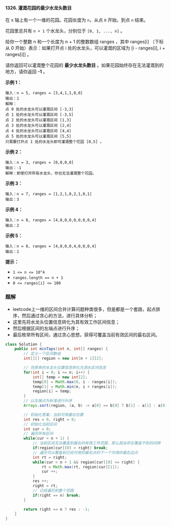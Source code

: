 #### 1326. 灌溉花园的最少水龙头数目

在 x 轴上有一个一维的花园。花园长度为 `n`，从点 `0` 开始，到点 `n` 结束。

花园里总共有 `n + 1` 个水龙头，分别位于 `[0, 1, ..., n]` 。

给你一个整数 n 和一个长度为 n + 1 的整数数组 ranges ，其中 ranges[i] （下标从 0 开始）表示：如果打开点 i 处的水龙头，可以灌溉的区域为 [i -  ranges[i], i + ranges[i]] 。

请你返回可以灌溉整个花园的 **最少水龙头数目** 。如果花园始终存在无法灌溉到的地方，请你返回 **-1** 。

**示例 1：**

```shell
输入：n = 5, ranges = [3,4,1,1,0,0]
输出：1
解释：
点 0 处的水龙头可以灌溉区间 [-3,3]
点 1 处的水龙头可以灌溉区间 [-3,5]
点 2 处的水龙头可以灌溉区间 [1,3]
点 3 处的水龙头可以灌溉区间 [2,4]
点 4 处的水龙头可以灌溉区间 [4,4]
点 5 处的水龙头可以灌溉区间 [5,5]
只需要打开点 1 处的水龙头即可灌溉整个花园 [0,5] 。
```

**示例 2：**

```shell
输入：n = 3, ranges = [0,0,0,0]
输出：-1
解释：即使打开所有水龙头，你也无法灌溉整个花园。
```

**示例 3：**

```shell
输入：n = 7, ranges = [1,2,1,0,2,1,0,1]
输出：3
```

**示例 4：**

```shell
输入：n = 8, ranges = [4,0,0,0,0,0,0,0,4]
输出：2
```

**示例 5：**

```shell
输入：n = 8, ranges = [4,0,0,0,4,0,0,0,4]
输出：1
```

**提示：**

- `1 <= n <= 10^4`
- `ranges.length == n + 1`
- `0 <= ranges[i] <= 100`

### 题解

* leetcode上一维的区间合并计算问题种类很多，但是都是一个套路，起点排序，然后通过贪心的方法，进行具体分析；
* 这里先将水龙头位置信息转化为其有效工作区间信息；
* 然后根据区间的左端点进行升序；
* 最后枚举所有区间，通过贪心思想，获得可覆盖当前有效区间的最右区间。

```java
class Solution {
    public int minTaps(int n, int[] ranges) {
        // 定义一个区间数组
        int[][] region = new int[n + 1][2];

        // 将原来的水龙头位置信息转化为洒水区间信息
        for(int i = 0; i <= n; i++) {
            int[] temp = new int[2];
            temp[0] = Math.max(0, i - ranges[i]);
            temp[1] = Math.min(n, i + ranges[i]);
            region[i] = temp;
        }
        // 以左端点为标准进行升序
        Arrays.sort(region, (a, b) -> a[0] == b[0] ? b[1] - a[1] : a[0] - b[0]);

        // 初始化答案，当前可用最右位置
        int res = 0, right = 0;
        // 初始化当前区间
        int cur = 0;
        // 遍历所有区间
        while(cur < n + 1) {
            // 当前区间无法覆盖到最右的有效工作范围，那么就会存在覆盖不到的间隙
            if(region[cur][0] > right) break;
            // 遍历可以覆盖到已经可用的最右点的下一个可用的最右边点
            int rt = right;
            while(cur < n + 1 && region[cur][0] <= right) {
                rt = Math.max(rt, region[cur][1]);
                cur ++;
            }
            res ++;
            right = rt;
            // 已经遍历到整个范围
            if(right == n) break;
        }

        return right == n ? res : -1;
    }
}
```

